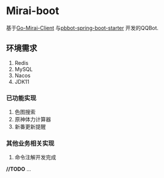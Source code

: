 # Mirai-boot

基于[Go-Mirai-Client](https://github.com/ProtobufBot/Go-Mirai-Client)
与[pbbot-spring-boot-starter](https://github.com/ProtobufBot/pbbot-spring-boot-starter)
开发的QQBot.

## 环境需求
1. Redis
2. MySQL
3. Nacos
4. JDK11

### 已功能实现

1. 色图搜索
2. 原神体力计算器
3. 新番更新提醒


### 其他业务相关实现
1. 命令注解开发完成

**//TODO**
...